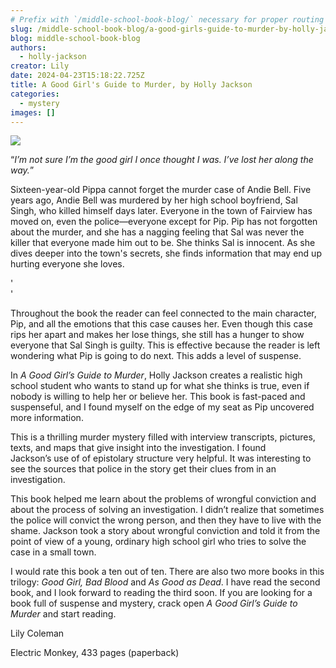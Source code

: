 ```yaml
---
# Prefix with `/middle-school-book-blog/` necessary for proper routing
slug: /middle-school-book-blog/a-good-girls-guide-to-murder-by-holly-jackson
blog: middle-school-book-blog
authors:
  - holly-jackson
creator: Lily
date: 2024-04-23T15:18:22.725Z
title: A Good Girl's Guide to Murder, by Holly Jackson
categories:
  - mystery
images: []
---
```

![](https://res.cloudinary.com/center-for-teaching-learning/image/upload/c_scale,w_100/v1712081096/good_girl_s_guide_to_murder_yemts1.jpg)

“*I’m not sure I’m the good girl I once thought I was. I’ve lost her along the way.*”

Sixteen-year-old Pippa cannot forget the murder case of Andie Bell. Five years ago, Andie Bell was murdered by her high school boyfriend, Sal Singh, who killed himself days later. Everyone in the town of Fairview has moved on, even the police—everyone except for Pip. Pip has not forgotten about the murder, and she has a nagging feeling that Sal was never the killer that everyone made him out to be. She thinks Sal is innocent. As she dives deeper into the town's secrets, she finds information that may end up hurting everyone she loves. 

'</br>'

Throughout the book the reader can feel connected to the main character, Pip, and all the emotions that this case causes her. Even though this case rips her apart and makes her lose things, she still has a hunger to show everyone that Sal Singh is guilty. This is effective because the reader is left wondering what Pip is going to do next. This adds a level of suspense. 

In *A Good Girl’s Guide to Murder*, Holly Jackson creates a realistic high school student who wants to stand up for what she thinks is true, even if nobody is willing to help her or believe her. This book is fast-paced and suspenseful, and I found myself on the edge of my seat as Pip uncovered more information. 

This is a thrilling murder mystery filled with interview transcripts, pictures, texts, and maps that give insight into the investigation. I found Jackson’s use of of epistolary structure very helpful. It was interesting to see the sources that police in the story get their clues from in an investigation. 

This book helped me learn about the problems of wrongful conviction and about the process of solving an investigation. I didn’t realize that sometimes the police will convict the wrong person, and then they have to live with the shame. Jackson took a story about wrongful conviction and told it from the point of view of a young, ordinary high school girl who tries to solve the case in a small town. 

I would rate this book a ten out of ten. There are also two more books in this trilogy: *Good Girl, Bad Blood* and *As Good as Dead*. I have read the second book, and I look forward to reading the third soon. If you are looking for a book full of suspense and mystery, crack open *A Good Girl’s Guide to Murder* and start reading. 

L﻿ily Coleman 

Electric Monkey, 433 pages (paperback)